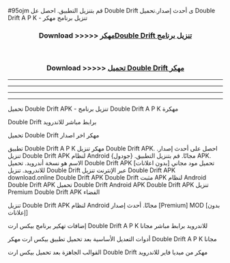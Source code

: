 #95ojm قم بتنزيل التطبيق. احصل عل Double Drift  ى أحدث إصدار.تحميل Double Drift  A P K - تنزيل برنامج مهكر



<div align="center">
<h3>Download >>>>> <a href="https://ar-sites.web.app/?ar= Double Drift ">مهكرDouble Drift  تنزيل برنامج</a></h3><br>

<h3>Download >>>>> <a href="https://ar-sites.web.app/?ar= Double Drift ">تحميل Double Drift  مهكر</a></h3>
</div>


----------------------------------------------------------

----------------------------------------------------------

----------------------------------------------------------

----------------------------------------------------------


تحميل Double Drift  APK - تنزيل برنامج Double Drift  A P K مهكرة

Double Drift  برابط مباشر للاندرويد

تحميل Double Drift  مهكر اخر اصدار

تطبيق Double Drift  A P K مهكر
تنزيل Double Drift  APK. احصل على أحدث إصدار.
تنزيل Double Drift  APK لنظام Android مجانًا.
قم بتنزيل التطبيق. {جودول} APK. الاسم هو نسخة أندرويد.
تحميل Double Drift  APK [بدون اعلانات]
تحميل مود مجاني للاندرويد.
تنزيل Double Drift  عبر الإنترنت
تنزيل Double Drift  APK
download.online Double Drift  APK
Double Drift  مثبت APK لنظام Android
Double Drift  APK
تحميل Double Drift  Android APK
Double Drift  APK تنزيل Premium
Double Drift  APK الفضاء

تنزيل Double Drift  APK لنظام Android مجانًا. أحدث إصدار [Premium] MOD [بدون إعلانات]

إضافات تهكير برنامج بيكس ارت Double Drift  A P K للاندرويد برابط مباشر مجانا

أدوات التعديل الأساسية بعد تحميل تطبيق بيكس ارت مهكر Double Drift  A P K مجانا

القوالب الجاهزة بعد تحميل بيكس ارت Double Drift  مهكر من ميديا فاير للاندرويد



